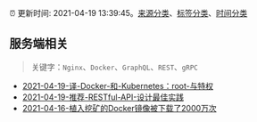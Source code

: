:alarm_clock: 更新时间: 2021-04-19 13:39:45。[来源分类](../README.md)、[标签分类](../TAGS.md)、[时间分类](../TIMELINE.md)

## 服务端相关


> 关键字：`Nginx`、`Docker`、`GraphQL`、`REST`、`gRPC`



- [2021-04-19-译-Docker-和-Kubernetes：root-与特权](https://toutiao.io/k/9vf6w11) 
- [2021-04-19-推荐-RESTful-API-设计最佳实践](https://toutiao.io/k/4zqz7k1) 
- [2021-04-16-植入挖矿的Docker镜像被下载了2000万次](https://sec.thief.one/article_content?a_id=560e5027479e368520d1f4e45dfd5db7) 